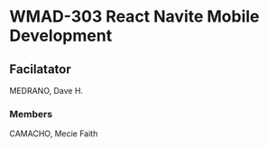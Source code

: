 # WMAD-303 React Navite Mobile Development

## Facilatator 
MEDRANO, Dave H.

### Members
CAMACHO, Mecie Faith
